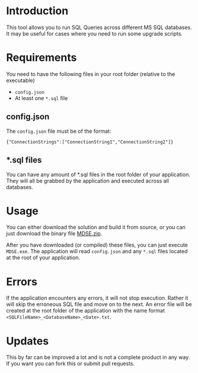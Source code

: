 # Introduction #
This tool allows you to run SQL Queries across different MS SQL databases. It may be useful for cases where you need to run some upgrade scripts.

# Requirements #
You need to have the following files in your root folder (relative to the executable)

- `config.json`
- At least one `*.sql` file

## config.json ##
The `config.json` file must be of the format:

    {"ConnectionStrings":["ConnectionString1","ConnectionString2"]}

## *.sql files ##
You can have any amount of *.sql files in the root folder of your application. They will all be grabbed by the application and executed across all databases.

# Usage #
You can either download the solution and build it from source, or you can just download the binary file [MDSE.zip](https://github.com/cdemi/MultipleDatabaseScriptExecutor/raw/master/MDSE.zip).

After you have downloaded (or compiled) these files, you can just execute `MDSE.exe`. The application will read `config.json` and any `*.sql` files located at the root of your application.

# Errors #
If the application encounters any errors, it will not stop execution. Rather it will skip the erroneous SQL file and move on to the next. An error file will be created at the root folder of the application with the name format `<SQLFileName>_<DatabaseName>_<Date>.txt`.

# Updates #
This by far can be improved a lot and is not a complete product in any way. If you want you can fork this or submit pull requests.
